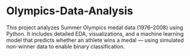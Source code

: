 # Olympics-Data-Analysis
 This project analyzes Summer Olympics medal data (1976–2008) using Python. It includes detailed EDA, visualizations, and a machine learning model that predicts whether an athlete wins a medal — using simulated non-winner data to enable binary classification.
